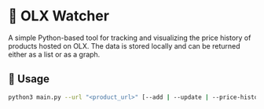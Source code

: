 # 🛒 OLX Watcher

A simple Python-based tool for tracking and visualizing the price history of products hosted on OLX.
The data is stored locally and can be returned either as a list or as a graph.

## 🚀 Usage

```bash
python3 main.py --url "<product_url>" [--add | --update | --price-history | --price-graph]
```